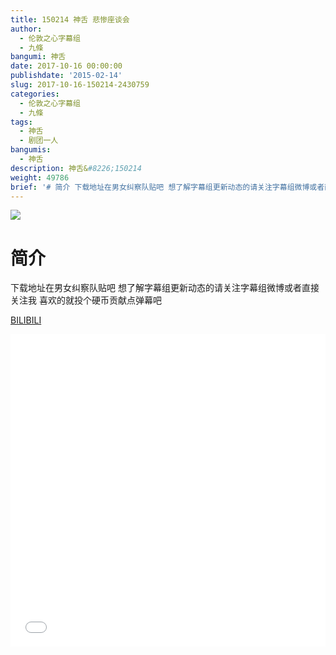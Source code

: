 ```yaml
---
title: 150214 神舌 悲惨座谈会
author:
  - 伦敦之心字幕组
  - 九條
bangumi: 神舌
date: 2017-10-16 00:00:00
publishdate: '2015-02-14'
slug: 2017-10-16-150214-2430759
categories:
  - 伦敦之心字幕组
  - 九條
tags:
  - 神舌
  - 剧团一人
bangumis:
  - 神舌
description: 神舌&#8226;150214
weight: 49786
brief: '# 简介 下载地址在男女纠察队贴吧 想了解字幕组更新动态的请关注字幕组微博或者直接关注我 喜欢的就投个硬币贡献点弹幕吧'
---
```


![](https://i.imgur.com/2pue8X9.jpg)

# 简介  
下载地址在男女纠察队贴吧 想了解字幕组更新动态的请关注字幕组微博或者直接关注我 喜欢的就投个硬币贡献点弹幕吧

  [BILIBILI](https://www.bilibili.com/video/av2430759/)


<div class="vcontainer">  <iframe class='video' src="//www.bilibili.com/blackboard/player.html?aid=2430759" width="100%" height="500" frameborder="0" allowfullscreen="allowfullscreen"></iframe></div>
